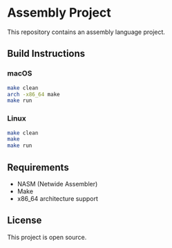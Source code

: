 # Assembly Project

This repository contains an assembly language project.

## Build Instructions

### macOS
```bash
make clean
arch -x86_64 make
make run
```

### Linux
```bash
make clean
make
make run
```

## Requirements
- NASM (Netwide Assembler)
- Make
- x86_64 architecture support

## License
This project is open source.